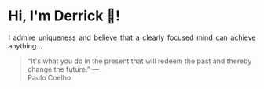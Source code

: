 # Hi, I'm Derrick 👋!
<p align="justify">I admire uniqueness and believe that a clearly focused mind can achieve anything...</p> 
<!-- #quote-start -->
<blockquote>&ldquo;It's what you do in the present that will redeem the past and thereby change the future.&rdquo; &mdash; <footer>Paulo Coelho</footer></blockquote>
<!-- #quote-end -->
